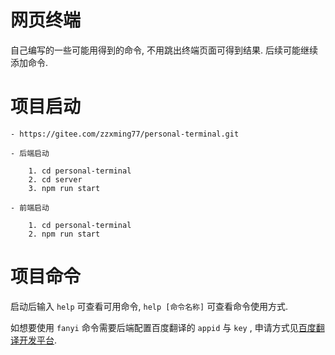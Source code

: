 
# 网页终端

自己编写的一些可能用得到的命令, 不用跳出终端页面可得到结果. 后续可能继续添加命令.


# 项目启动

```
- https://gitee.com/zzxming77/personal-terminal.git

- 后端启动

    1. cd personal-terminal
    2. cd server
    3. npm run start

- 前端启动

    1. cd personal-terminal
    2. npm run start

```

# 项目命令

启动后输入 ```help``` 可查看可用命令, ```help [命令名称]``` 可查看命令使用方式.

如想要使用 ```fanyi``` 命令需要后端配置百度翻译的 ```appid``` 与 ```key``` , 申请方式见[百度翻译开发平台](https://api.fanyi.baidu.com/product/11).


